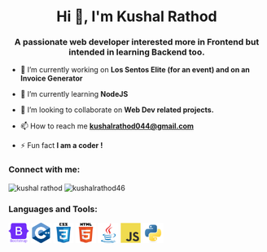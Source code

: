 <h1 align="center">Hi 👋, I'm Kushal Rathod</h1>
<h3 align="center">A passionate web developer interested more in Frontend but intended in learning Backend too.</h3>

- 🔭 I’m currently working on **Los Sentos Elite (for an event) and on an Invoice Generator**

- 🌱 I’m currently learning **NodeJS**

- 👯 I’m looking to collaborate on **Web Dev related projects.**

- 📫 How to reach me **kushalrathod044@gmail.com**

- ⚡ Fun fact **I am a coder !**

<h3 align="left">Connect with me:</h3>
<p align="left">
<a href="https://linkedin.com/in/kushal rathod" target="blank" style="text-decoration: none; border: none;"><img align="center" src="https://raw.githubusercontent.com/rahuldkjain/github-profile-readme-generator/master/src/images/icons/Social/linked-in-alt.svg" alt="kushal rathod" height="30" width="40" style="text-decoration: none; border: none;" /></a>
<a href="https://instagram.com/kushalrathod46" target="blank" style="text-decoration: none; border: none;"><img align="center" src="https://raw.githubusercontent.com/rahuldkjain/github-profile-readme-generator/master/src/images/icons/Social/instagram.svg" alt="kushalrathod46" height="30" width="40" style="text-decoration: none; border: none;" /></a>
</p>

<h3 align="left">Languages and Tools:</h3>
<p align="left">
  <a href="https://getbootstrap.com" target="_blank" rel="noreferrer" style="text-decoration: none; border: none;">
    <img src="https://raw.githubusercontent.com/devicons/devicon/master/icons/bootstrap/bootstrap-plain-wordmark.svg" alt="bootstrap" width="40" height="40" style="text-decoration: none; border: none;" />
  </a>
  <a href="https://www.w3schools.com/cpp/" target="_blank" rel="noreferrer" style="text-decoration: none; border: none;">
    <img src="https://raw.githubusercontent.com/devicons/devicon/master/icons/cplusplus/cplusplus-original.svg" alt="cplusplus" width="40" height="40" style="text-decoration: none; border: none;" />
  </a>
  <a href="https://www.w3schools.com/css/" target="_blank" rel="noreferrer" style="text-decoration: none; border: none;">
    <img src="https://raw.githubusercontent.com/devicons/devicon/master/icons/css3/css3-original-wordmark.svg" alt="css3" width="40" height="40" style="text-decoration: none; border: none;" />
  </a>
  <a href="https://www.w3.org/html/" target="_blank" rel="noreferrer" style="text-decoration: none; border: none;">
    <img src="https://raw.githubusercontent.com/devicons/devicon/master/icons/html5/html5-original-wordmark.svg" alt="html5" width="40" height="40" style="text-decoration: none; border: none;" />
  </a>
  <a href="https://www.java.com" target="_blank" rel="noreferrer" style="text-decoration: none; border: none;">
    <img src="https://raw.githubusercontent.com/devicons/devicon/master/icons/java/java-original.svg" alt="java" width="40" height="40" style="text-decoration: none; border: none;" />
  </a>
  <a href="https://developer.mozilla.org/en-US/docs/Web/JavaScript" target="_blank" rel="noreferrer" style="text-decoration: none; border: none;">
    <img src="https://raw.githubusercontent.com/devicons/devicon/master/icons/javascript/javascript-original.svg" alt="javascript" width="40" height="40" style="text-decoration: none; border: none;" />
  </a>
  <a href="https://www.python.org" target="_blank" rel="noreferrer" style="text-decoration: none; border: none;">
    <img src="https://raw.githubusercontent.com/devicons/devicon/master/icons/python/python-original.svg" alt="python" width="40" height="40" style="text-decoration: none; border: none;" />
  </a>
</p>
